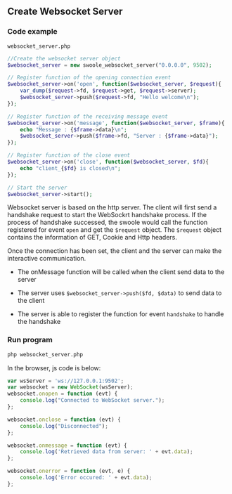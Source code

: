 ## Create Websocket Server

### Code example

`websocket_server.php`

``` php
//Create the websocket server object
$websocket_server = new swoole_websocket_server("0.0.0.0", 9502);

// Register function of the opening connection event
$websocket_server->on('open', function($websocket_server, $request){
    var_dump($request->fd, $request->get, $request->server);
    $websocket_server->push($request->fd, "Hello welcome\n");
});

// Register function of the receiving message event
$websocket_server->on('message', function($websocket_server, $frame){
    echo "Message : {$frame->data}\n";
    $websocket_server->push($frame->fd, "Server : {$frame->data}");
});

// Register function of the close event
$websocket_server->on('close', function($websocket_server, $fd){
    echo "client_{$fd} is closed\n";
});

// Start the server
$websocket_server->start();
```

Websocket server is based on the http server. The client will first send a handshake request to start the WebSockrt handshake process. If the process of handshake successed, the swoole would call the function registered for event `open` and get the `$request` object. The `$request` object contains the information of GET, Cookie and Http headers.

Once the connection has been set, the client and the server can make the interactive communication.

- The onMessage function will be called when the client send data to the server

- The server uses `$websocket_server->push($fd, $data)` to send data to the client

- The server is able to register the function for event `handshake` to handle the handshake

### Run program

``` bash
php websocket_server.php
```
In the browser, js code is below:
``` javascript
var wsServer = 'ws://127.0.0.1:9502';
var websocket = new WebSocket(wsServer);
websocket.onopen = function (evt) {
    console.log("Connected to WebSocket server.");
};

websocket.onclose = function (evt) {
    console.log("Disconnected");
};

websocket.onmessage = function (evt) {
    console.log('Retrieved data from server: ' + evt.data);
};

websocket.onerror = function (evt, e) {
    console.log('Error occured: ' + evt.data);
};

```
